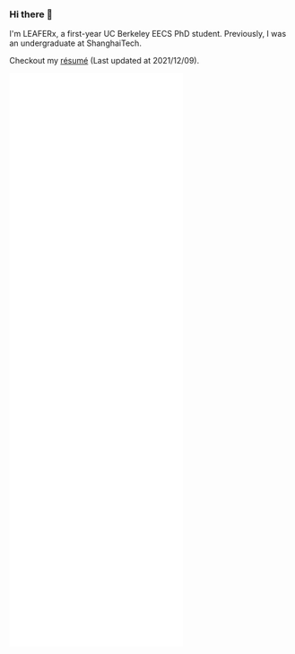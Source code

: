 ### Hi there 👋

I'm LEAFERx, a first-year UC Berkeley EECS PhD student. Previously, I was an undergraduate at ShanghaiTech.

Checkout my [résumé](https://github.com/LEAFERx/LEAFERx/blob/main/resume.pdf) (Last updated at 2021/12/09).

![Metrics](./github-metrics.svg)
